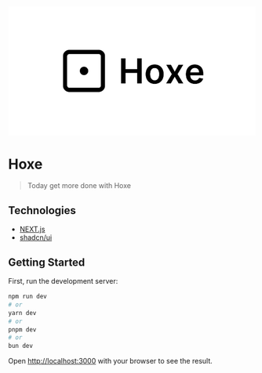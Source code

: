 <img src="https://github.com/matheusho/hoxe/blob/main/public/Hoxe.png" />

# Hoxe
> Today get more done with Hoxe

## Technologies

* [NEXT.js](https://nextjs.org/)
* [shadcn/ui](https://ui.shadcn.com/)

## Getting Started

First, run the development server:

```bash
npm run dev
# or
yarn dev
# or
pnpm dev
# or
bun dev
```

Open [http://localhost:3000](http://localhost:3000) with your browser to see the result.
